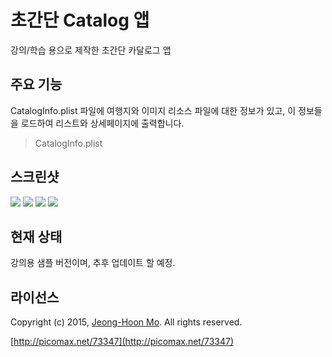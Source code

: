 # 초간단 Catalog 앱

강의/학습 용으로 제작한 초간단 카달로그 앱

## 주요 기능
CatalogInfo.plist 파일에 여행지와 이미지 리소스 파일에 대한 정보가 있고,
이 정보들을 로드하여 리스트와 상세페이지에 출력합니다.
> CatalogInfo.plist

## 스크린샷

![](http://www.picomax.net/xe/files/attach/images/207/347/073/56a268fe40db7fa18ffefe3f8ff14216.png)
![](http://www.picomax.net/xe/files/attach/images/207/347/073/aa0cceff5291bab63bf3534d6f0f1076.png)
![](http://www.picomax.net/xe/files/attach/images/207/347/073/47dd04fc8dc78c03ff26712e9f356387.png)
![](http://www.picomax.net/xe/files/attach/images/207/347/073/4343d5e761f78e93228a5cd10096c8b8.png)

## 현재 상태

강의용 샘플 버전이며, 추후 업데이트 할 예정.

## 라이선스

Copyright (c) 2015, [Jeong-Hoon Mo](https://github.com/picomax).
All rights reserved.

[http://picomax.net/73347](http://picomax.net/73347)
